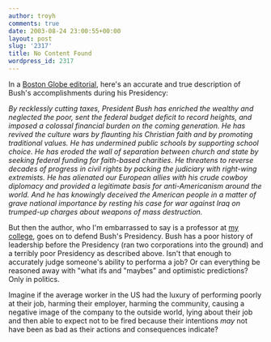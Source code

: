 ```yaml
---
author: troyh
comments: true
date: 2003-08-24 23:00:55+00:00
layout: post
slug: '2317'
title: No Content Found
wordpress_id: 2317
---
```


In a [Boston Globe editorial](http://www.boston.com/news/globe/ideas/articles/2003/08/10/unradical_son/), here's an accurate and true description of Bush's accomplishments during his Presidency:

_By recklessly cutting taxes, President Bush has enriched the wealthy and neglected the poor, sent the federal budget deficit to record heights, and imposed a colossal financial burden on the coming generation. He has revived the culture wars by flaunting his Christian faith and by promoting traditional values. He has undermined public schools by supporting school choice. He has eroded the wall of separation between church and state by seeking federal funding for faith-based charities. He threatens to reverse decades of progress in civil rights by packing the judiciary with right-wing extremists. He has alienated our European allies with his crude cowboy diplomacy and provided a legitimate basis for anti-Americanism around the world. And he has knowingly deceived the American people in a matter of grave national importance by resting his case for war against Iraq on trumped-up charges about weapons of mass destruction._

But then the author, who I'm embarrassed to say is a professor at [my college](http://gmu.edu), goes on to defend Bush's Presidency. Bush has a poor history of leadership before the Presidency (ran two corporations into the ground) and a terribly poor Presidency as described above. Isn't that enough to accurately judge someone's ability to performa a job? Or can everything be reasoned away with "what ifs and "maybes" and optimistic predictions? Only in politics.

Imagine if the average worker in the US had the luxury of performing poorly at their job, harming their employer, harming the community, causing a negative image of the company to the outside world, lying about their job and then able to expect not to be fired because their intentions _may_ not have been as bad as their actions and consequences indicate?
